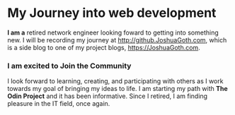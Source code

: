 # My Journey into web development
**I am a** retired network engineer looking foward to getting into something new. I will be recording my journey at http://github.JoshuaGoth.com, which is a side blog
to one of my project blogs, https://JoshuaGoth.com. 

### I am excited to Join the Community

I look forward to learning, creating, and participating with others as I work towards my goal of bringing my ideas to life. I am starting my path with **The Odin Project**
and it has been informative. Since I retired, I am finding pleasure in the IT field, once again. 

